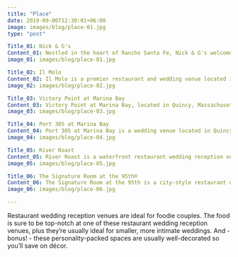 ```yaml
---
title: "Place"
date: 2019-09-06T12:30:01+06:00
image: images/blog/place-01.jpg
type: "post"

Title_01: Nick & G's
Content_01: Nestled in the heart of Rancho Santa Fe, Nick & G's welcomes friends and families alike to savor the tastiest in Mediterranean /American dining, in their warm and inviting dining room, or seated on their cozy outdoor patio. With Executive Chef Jonathan Freyberg in charge of the kitchen, you can be... (Restaurant Weddings Rancho Santa Fe)
image_01: images/blog/place-01.jpg

Title_02: Il Molo
Content_02: Il Molo is a premier restaurant and wedding venue located in Boston, Massachusetts. This quaint North End restaurant provides delicious dining experiences and a distinctive atmosphere that you and your guests will remember long after your big day. Facilities and Capacity The venue offers stylish... (Restaurant Weddings)
image_02: images/blog/place-02.jpg

Title_03: Victory Point at Marina Bay
Content_03: Victory Point at Marina Bay, located in Quincy, Massachusetts, is a waterfront restaurant wedding venue. Positioned right on the boardwalk, this recently re-imagined restaurant with spectacular views of the Marina is the perfect reception venue for couples looking to get married in... (Restaurant Weddings)
image_03: images/blog/place-03.jpg

Title_04: Port 305 at Marina Bay
Content_04: Port 305 at Marina Bay is a wedding venue located in Quincy, Massachusetts. Tucked away in Marina Bay, the venue offers a scenic New England coastal setting, Nantucket-style boardwalks, and breathtaking views of the Boston city skyline. When working with this restaurant for your special day, you and... (Restaurant Weddings)
image_04: images/blog/place-04.jpg

Title_05: River Roast
Content_05: River Roast is a waterfront restaurant wedding reception venue located in Chicago, Illinois. Nestled within the downtown area and with views overlooking the glistening Chicago river, this lively social house exudes both style and comfort. Specializing in handcrafted tavern-inspired American cuisine,... (Restaurant Weddings)
image_05: images/blog/place-05.jpg

Title_06: The Signature Room at the 95th®
Content_06: The Signature Room at the 95th is a city-style restaurant wedding venue located in Chicago, Illinois. This wedding venue hosts spectacular views of the Chicago skyline, creating an exquisite backdrop for your wedding day. The Signature Room at the 95th is also backed by an expert team of event... (Restaurant Weddings)
image_06: images/blog/place-06.jpg

---
```

Restaurant wedding reception venues are ideal for foodie couples. The food is sure to be top-notch at one of these restaurant wedding reception venues, plus they’re usually ideal for smaller, more intimate weddings. And - bonus! - these personality-packed spaces are usually well-decorated so you’ll save on décor.




